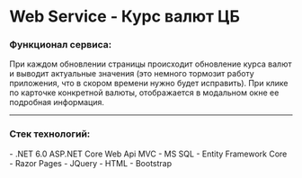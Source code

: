 # Web Service - Курс валют ЦБ

<h3>Функционал сервиса:</h3>

При каждом обновлении страницы происходит обновление курса валют и выводит актуальные значения (это немного тормозит работу приложения, что в скором времени нужно будет исправить).
При клике по карточке конкретной валюты, отображается в модальном окне ее подробная информация.

<hr/>
<h3>Стек технологий:</h3>
- .NET 6.0 ASP.NET Core Web Api MVC
- MS SQL
- Entity Framework Core
- Razor Pages
- JQuery
- HTML
- Bootstrap

